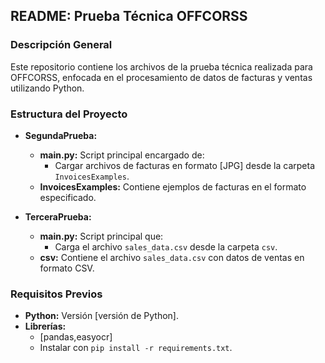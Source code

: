 ## README: Prueba Técnica OFFCORSS

### Descripción General

Este repositorio contiene los archivos de la prueba técnica realizada para OFFCORSS, enfocada en el procesamiento de datos de facturas y ventas utilizando Python.

### Estructura del Proyecto

* **SegundaPrueba:**
  * **main.py:** Script principal encargado de:
    * Cargar archivos de facturas en formato [JPG] desde la carpeta `InvoicesExamples`.
  * **InvoicesExamples:** Contiene ejemplos de facturas en el formato especificado.

* **TerceraPrueba:**
  * **main.py:** Script principal que:
    * Carga el archivo `sales_data.csv` desde la carpeta `csv`.
  * **csv:** Contiene el archivo `sales_data.csv` con datos de ventas en formato CSV.

### Requisitos Previos

* **Python:** Versión [versión de Python].
* **Librerías:**
  * [pandas,easyocr]
  * Instalar con `pip install -r requirements.txt`.


